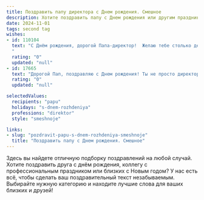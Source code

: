 ```yaml
---
title: Поздравить папу директора c Днем рождения. Смешное
description: Хотите поздравить папу c Днем рождения или другим праздником? Наш ИИ создаст незабываемое поздравление, а вы обязательно выделитесь среди других.  
date: 2024-11-01
tags: second tag
wishes:
- id: 110104
  text: "С Днём рождения, дорогой Папа-директор!  Желаю тебе столько денег, чтобы все твои решения были верными (даже если они идиотские, но прибыльные!), а отпуск был длиннее, чем годовой отчёт!  Пусть подчиненные радуют тебя только хорошими новостями, а конкуренты – только тем, что сильно отстают!  И, конечно, крепкого здоровья,  чтобы выдержать все корпоративы и  не пропустить ни одной важной встречи (даже если это будет встреча с твоим любимым креслом!).
  "
  rating: "0"
  updated: "null"
- id: 17665
  text: "Дорогой Пап, поздравляю с Днем рождения! Ты не просто директор, ты - дирижер семейного оркестра. Пусть каждый твой день будет как твоя профессия - на высшем уровне управления счастьем! Желаю, чтобы твои решения всегда были верными, как твои советы, и чтобы твоя энергия никогда не иссякала, как твои шутки! С днем рождения, Пап, продолжай руководить нами к успеху и веселью!"
  rating: "0"
  updated: "null"

selectedValues:
  recipients: "papu"
  holidays: "s-dnem-rozhdeniya"
  professions: "direktor"
  style: "smeshnoje"

links:
- slug: "pozdravit-papu-s-dnem-rozhdeniya-smeshnoje"
  title: "Поздравить папу c Днем рождения. Смешное"
---
```


Здесь вы найдете отличную подборку поздравлений на любой случай.
Хотите поздравить друга с днём рождения, коллегу с профессиональным праздником или близких с Новым годом? У нас есть всё, чтобы сделать ваш поздравительный текст незабываемым. Выбирайте нужную категорию и находите лучшие слова для ваших близких и друзей!
